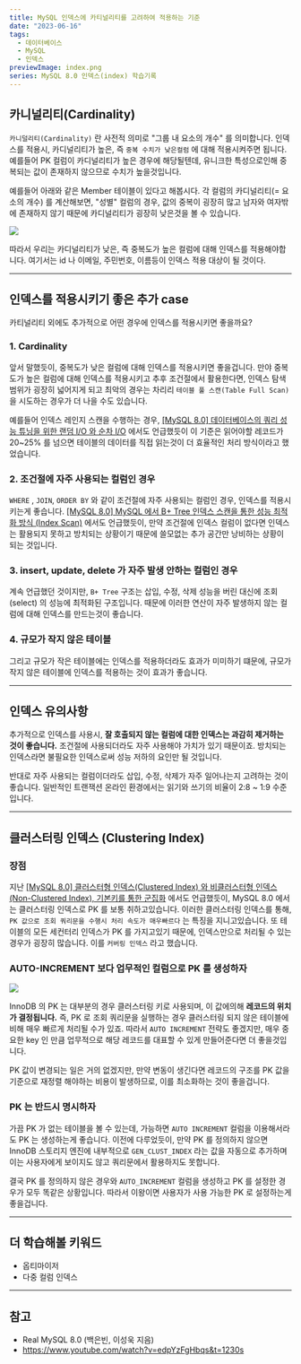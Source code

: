 ```yaml
---
title: MySQL 인덱스에 카티널리티를 고려하여 적용하는 기준
date: "2023-06-16"
tags:
  - 데이터베이스
  - MySQL
  - 인덱스
previewImage: index.png
series: MySQL 8.0 인덱스(index) 학습기록
---
```


## 카니널리티(Cardinality)

`카니덜리티(Cardinality)` 란 사전적 의미로 "그룹 내 요소의 개수" 를 의미합니다. 인덱스를 적용시, 카디널리티가 높은, 즉 `중복 수치가 낮은컬럼` 에 대해 적용시켜주면 됩니다. 예를들어 PK 컬럼이 카디널리티가 높은 경우에 해당될텐데, 유니크한 특성으로인해 중복되는 값이 존재하지 않으므로 수치가 높을것입니다.

예를들어 아래와 같은 Member 테이블이 있다고 해봅시다. 각 컬럼의 카디널리티(= 요소의 개수) 를 계산해보면, "성별" 컬럼의 경우, 값의 중복이 굉장히 많고 남자와 여자밖에 존재하지 않기 때문에 카디널리티가 굉장히 낮은것을 볼 수 있습니다.

![](https://velog.velcdn.com/images/msung99/post/e83dea3c-3caf-4c14-ade7-3d067b15c7ee/image.png)

따라서 우리는 카디널리티가 낮은, 즉 중복도가 높은 컬럼에 대해 인덱스를 적용해야합니다. 여기서는 id 나 이메일, 주민번호, 이름등이 인덱스 적용 대상이 될 것이다.

---

## 인덱스를 적용시키기 좋은 추가 case

카티널리티 외에도 추가적으로 어떤 경우에 인덱스를 적용시키면 좋을까요?

### 1. Cardinality

앞서 말했듯이, 중복도가 낮은 컬럼에 대해 인덱스를 적용시키면 좋을겁니다. 만야 중복도가 높은 컬럼에 대해 인덱스를 적용시키고 추후 조건절에서 활용한다면, 인덱스 탐색 범위가 굉장히 넓어지게 되고 최악의 경우는 차리리 `테이블 풀 스캔(Table Full Scan)` 을 시도하는 경우가 더 나을 수도 있습니다.

예를들어 인덱스 레인지 스캔을 수행하는 경우, [[MySQL 8.0] 데이터베이스의 쿼리 성능 튜닝을 위한 랜덤 I/O 와 순차 I/O](https://velog.io/@msung99/MySQL-8.0-%EB%8D%B0%EC%9D%B4%ED%84%B0%EB%B2%A0%EC%9D%B4%EC%8A%A4%EC%9D%98-%EC%BF%BC%EB%A6%AC-%EC%84%B1%EB%8A%A5-%ED%8A%9C%EB%8B%9D%EC%9D%84-%EC%9C%84%ED%95%9C-%EB%9E%9C%EB%8D%A4-IO-%EC%99%80-%EC%88%9C%EC%B0%A8-IO) 에서도 언급했듯이 이 기준은 읽어야할 레코드가 20~25% 를 넘으면 테이블의 데이터를 직접 읽는것이 더 효율적인 처리 방식이라고 했었습니다.

### 2. 조건절에 자주 사용되는 컬럼인 경우

`WHERE` , `JOIN`, `ORDER BY` 와 같이 조건절에 자주 사용되는 컬럼인 경우, 인덱스를 적용시키는게 좋습니다. [[MySQL 8.0] MySQL 에서 B+ Tree 인덱스 스캔을 통한 성능 최적화 방식 (Index Scan)](https://velog.io/@msung99/MySQL-8.0-MySQL-%EC%97%90%EC%84%9C%EC%9D%98-B-Tree-%EC%9D%B8%EB%8D%B1%EC%8A%A4%EB%A5%BC-%ED%86%B5%ED%95%9C-%EB%A0%88%EC%BD%94%EB%93%9C-%EC%8A%A4%EC%BA%94-%EC%B5%9C%EC%A0%81%ED%99%94-%EB%B0%A9%EC%8B%9D-Index-Scan) 에서도 언급했듯이, 만약 조건절에 인덱스 컬럼이 없다면 인덱스는 활용되지 못하고 방치되는 상황이기 때문에 쓸모없는 추가 공간만 낭비하는 상황이 되는 것입니다.

### 3. insert, update, delete 가 자주 발생 안하는 컬럼인 경우

계속 언급했던 것이지만, `B+ Tree` 구조는 삽입, 수정, 삭제 성능을 버린 대신에 조회(select) 의 성능에 최적화된 구조입니다. 때문에 이러한 연산이 자주 발생하지 않는 컬럼에 대해 인덱스를 만드는것이 좋습니다.

### 4. 규모가 작지 않은 테이블

그리고 규모가 작은 테이블에는 인덱스를 적용하더라도 효과가 미미하기 떄문에, 규모가 작지 않은 테이블에 인덱스를 적용하는 것이 효과가 좋습니다.

---

## 인덱스 유의사항

추가적으로 인덱스를 사용시, **잘 호출되지 않는 컬럼에 대한 인덱스는 과감히 제거하는 것이 좋습니다.** 조건절에 사용되더라도 자주 사용해야 가치가 있기 때문이죠. 방치되는 인덱스라면 불필요한 인덱스로써 성능 저하의 요인만 될 것입니다.

반대로 자주 사용되는 컬럼이더라도 삽입, 수정, 삭제가 자주 일어나는지 고려하는 것이 좋습니다. 일반적인 트랜잭션 온라인 환경에서는 읽기와 쓰기의 비율이 2:8 ~ 1:9 수준입니다.

---

## 클러스터링 인덱스 (Clustering Index)

### 장점

지난 [[MySQL 8.0] 클러스터형 인덱스(Clustered Index) 와 비클러스터형 인덱스(Non-Clustered Index), 기본키를 통한 군집화](https://velog.io/@msung99/MySQL-8.0-%ED%81%B4%EB%9F%AC%EC%8A%A4%ED%84%B0%ED%98%95-%EC%9D%B8%EB%8D%B1%EC%8A%A4Clustered-Index-%EC%99%80-%EB%B9%84%ED%81%B4%EB%9F%AC%EC%8A%A4%ED%84%B0%ED%98%95-%EC%9D%B8%EB%8D%B1%EC%8A%A4Non-Clustered-Index-%EA%B8%B0%EB%B3%B8%ED%82%A4%EB%A5%BC-%ED%86%B5%ED%95%9C-%EA%B5%B0%EC%A7%91%ED%99%94) 에서도 언급했듯이, MySQL 8.0 에서는 클러스터링 인덱스로 PK 를 보통 취하고있습니다. 이러한 클러스터링 인덱스를 통해,
`PK 값으로 조회 쿼리문을 수행시 처리 속도가 매우빠르다` 는 특징을 지니고있습니다. 또 테이블의 모든 세컨터리 인덱스가 PK 를 가지고있기 때문에, 인덱스만으로 처리될 수 있는 경우가 굉장히 많습니다. 이를 `커버링 인덱스` 라고 했습니다.

### AUTO-INCREMENT 보다 업무적인 컬럼으로 PK 를 생성하자

![](https://velog.velcdn.com/images/msung99/post/d3eb8356-4d5b-41b9-8a3b-f473c9b0a3de/image.png)

InnoDB 의 PK 는 대부분의 경우 클러스터링 키로 사용되며, 이 값에의해 **레코드의 위치가 결정됩니다.** 즉, PK 로 조회 쿼리문을 실행하는 경우 클러스터링 되지 않은 테이블에 비해 매우 빠르게 처리될 수가 있죠. 따라서 `AUTO INCREMENT` 전략도 좋겠지만, 매우 중요한 key 인 만큼 업무적으로 해당 레코드를 대표할 수 있게 만들어준다면 더 좋을것입니다.

PK 값이 변경되는 일은 거의 없겠지만, 만약 변동이 생긴다면 레코드의 구조를 PK 값을 기준으로 재정렬 해야하는 비용이 발생하므로, 이를 최소화하는 것이 좋을겁니다.

### PK 는 반드시 명시하자

가끔 PK 가 없는 테이블을 볼 수 있는데, 가능하면 `AUTO INCREMENT` 컬럼을 이용해서라도 PK 는 생성하는게 좋습니다. 이전에 다루었듯이, 만약 PK 를 정의하지 않으면 InnoDB 스토리지 엔진에 내부적으로 `GEN_CLUST_INDEX` 라는 값을 자동으로 추가하며 이는 사용자에게 보이지도 않고 쿼리문에서 활용하지도 못합니다.

결국 PK 를 정의하지 않은 경우와 `AUTO_INCREMENT` 컬럼을 생성하고 PK 를 설정한 경우가 모두 똑같은 상황입니다. 따라서 이왕이면 사용자가 사용 가능한 PK 로 설정하는게 좋을겁니다.

---

## 더 학습해볼 키워드

- 옵티마이저
- 다중 컬럼 인덱스

---

## 참고

- Real MySQL 8.0 (백은빈, 이성욱 지음)
- https://www.youtube.com/watch?v=edpYzFgHbqs&t=1230s

